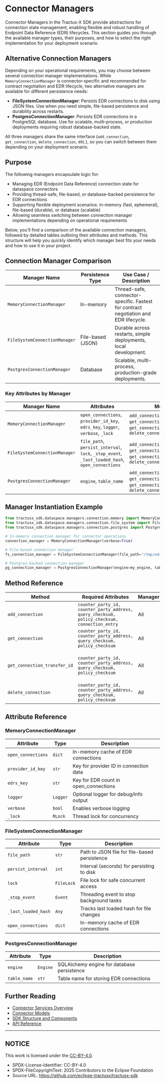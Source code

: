 <!--

Eclipse Tractus-X - Software Development KIT

Copyright (c) 2025 LKS Next
Copyright (c) 2025 Contributors to the Eclipse Foundation

See the NOTICE file(s) distributed with this work for additional
information regarding copyright ownership.

This work is made available under the terms of the
Creative Commons Attribution 4.0 International (CC-BY-4.0) license,
which is available at
https://creativecommons.org/licenses/by/4.0/legalcode.

SPDX-License-Identifier: CC-BY-4.0

-->

# Connector Managers

Connector Managers in the Tractus-X SDK provide abstractions for connection state management, enabling flexible and robust handling of Endpoint Data Reference (EDR) lifecycles. This section guides you through the available manager types, their purposes, and how to select the right implementation for your deployment scenario.

## Alternative Connection Managers

Depending on your operational requirements, you may choose between several connection manager implementations. While `MemoryConnectionManager` is connector-specific and recommended for contract negotiation and EDR lifecycle, two alternative managers are available for different persistence needs:

- **FileSystemConnectionManager**: Persists EDR connections to disk using JSON files. Use when you need simple, file-based persistence and durability across restarts.
- **PostgresConnectionManager**: Persists EDR connections in a PostgreSQL database. Use for scalable, multi-process, or production deployments requiring robust database-backed state.

All three managers share the same interface (`add_connection`, `get_connection`, `delete_connection`, etc.), so you can switch between them depending on your deployment scenario.

## Purpose


The following managers encapsulate logic for:

- Managing EDR (Endpoint Data Reference) connection state for dataspace connectors
- Providing thread-safe, file-based, or database-backed persistence for EDR connections
- Supporting flexible deployment scenarios: in-memory (fast, ephemeral), file-based (durable), or database (scalable)
- Allowing seamless switching between connection manager implementations depending on operational requirements

Below, you'll find a comparison of the available connection managers, followed by detailed tables outlining their attributes and methods. This structure will help you quickly identify which manager best fits your needs and how to use it in your project.

## Connection Manager Comparison

| Manager Name                  | Persistence Type | Use Case / Description                                                                                   |
|-------------------------------|------------------|----------------------------------------------------------------------------------------------------------|
| `MemoryConnectionManager`     | In-memory        | Thread-safe, connector-specific. Fastest for contract negotiation and EDR lifecycle.                     |
| `FileSystemConnectionManager` | File-based (JSON)| Durable across restarts, simple deployments, local development.                                          |
| `PostgresConnectionManager`   | Database         | Scalable, multi-process, production-grade deployments.                                                    |

### Key Attributes by Manager

| Manager Name                  | Attributes                                                                                  | Methods                                                                                                    |
|-------------------------------|---------------------------------------------------------------------------------------------|------------------------------------------------------------------------------------------------------------|
| `MemoryConnectionManager`     | `open_connections`, `provider_id_key`, `edrs_key`, `logger`, `verbose`, `_lock`             | `add_connection()`, `get_connection()`, `get_connection_transfer_id()`, `delete_connection()`               |
| `FileSystemConnectionManager` | `file_path`, `persist_interval`, `lock`, `_stop_event`, `_last_loaded_hash`, `open_connections` | `add_connection()`, `get_connection()`, `get_connection_transfer_id()`, `delete_connection()`               |
| `PostgresConnectionManager`   | `engine`, `table_name`                                                                      | `add_connection()`, `get_connection()`, `get_connection_transfer_id()`, `delete_connection()`               |

## Manager Instantiation Example

```python
from tractusx_sdk.dataspace.managers.connection.memory import MemoryConnectionManager
from tractusx_sdk.dataspace.managers.connection.file_system import FileSystemConnectionManager
from tractusx_sdk.dataspace.managers.connection.postgres import PostgresConnectionManager

# In-memory connection manager for connector operations
connection_manager = MemoryConnectionManager(verbose=True)

# File-based connection manager
fs_connection_manager = FileSystemConnectionManager(file_path="/tmp/edr_connections.json", persist_interval=60)

# Postgres-backed connection manager
pg_connection_manager = PostgresConnectionManager(engine=my_engine, table_name="edr_connections")
```

## Method Reference

| Method                        | Required Attributes                                                                 | Manager(s)                    | Description                                                                                  |
|-------------------------------|--------------------------------------------------------------------------|-------------------------------|----------------------------------------------------------------------------------------------|
| `add_connection`            | `counter_party_id, counter_party_address, query_checksum, policy_checksum, connection_entry` | All                            | Adds a new EDR connection                                                                   |
| `get_connection`            | `counter_party_id, counter_party_address, query_checksum, policy_checksum`                  | All                            | Retrieves an EDR connection                                                                 |
| `get_connection_transfer_id`| `counter_party_id, counter_party_address, query_checksum, policy_checksum`                  | All                            | Gets the transfer process ID for a connection                                               |
| `delete_connection`         | `counter_party_id, counter_party_address, query_checksum, policy_checksum`                  | All                            | Deletes an EDR connection     |

## Attribute Reference

### MemoryConnectionManager

| Attribute              | Type      | Description                                      |
|------------------------|-----------|--------------------------------------------------|
| `open_connections`     | `dict`    | In-memory cache of EDR connections               |
| `provider_id_key`      | `str`     | Key for provider ID in connection data           |
| `edrs_key`             | `str`     | Key for EDR count in open_connections            |
| `logger`               | `Logger`  | Optional logger for debug/info output            |
| `verbose`              | `bool`    | Enables verbose logging                          |
| `_lock`                | `RLock`   | Thread lock for concurrency                      |

### FileSystemConnectionManager

| Attribute              | Type      | Description                                      |
|------------------------|-----------|--------------------------------------------------|
| `file_path`            | `str`     | Path to JSON file for file-based persistence     |
| `persist_interval`     | `int`     | Interval (seconds) for persisting to disk        |
| `lock`                 | `FileLock`| File lock for safe concurrent access             |
| `_stop_event`          | `Event`   | Threading event to stop background tasks         |
| `_last_loaded_hash`    | `Any`     | Tracks last loaded hash for file changes         |
| `open_connections`     | `dict`    | In-memory cache of EDR connections               |

### PostgresConnectionManager

| Attribute              | Type      | Description                                      |
|------------------------|-----------|--------------------------------------------------|
| `engine`               | `Engine`  | SQLAlchemy engine for database persistence       |
| `table_name`           | `str`     | Table name for storing EDR connections           |

## Further Reading

- [Connector Services Overview](services.md)
- [Connector Models](models.md)
- [SDK Structure and Components](../../sdk-structure-and-components.md)
- [API Reference](https://eclipse-tractusx.github.io/api-hub/)

---

## NOTICE

This work is licensed under the [CC-BY-4.0](https://creativecommons.org/licenses/by/4.0/legalcode).

- SPDX-License-Identifier: CC-BY-4.0
- SPDX-FileCopyrightText: 2025 Contributors to the Eclipse Foundation
- Source URL: https://github.com/eclipse-tractusx/tractusx-sdk
